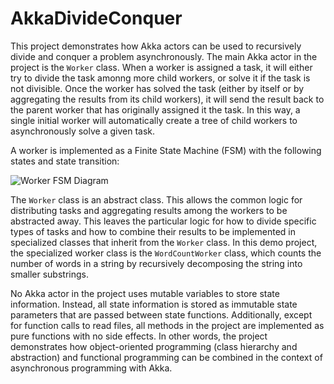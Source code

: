 # AkkaDivideConquer

This project demonstrates how Akka actors can be used to recursively divide and conquer a problem asynchronously. The main Akka actor in the project is the `Worker` class. When a worker is assigned a task, it will either try to divide the task amonng more child workers, or solve it if the task is not divisible. Once the worker has solved the task (either by itself or by aggregating the results from its child workers), it will send the result back to the parent worker that has originally assigned it the task. In this way, a single initial worker will automatically create a tree of child workers to asynchronously solve a given task.

A worker is implemented as a Finite State Machine (FSM) with the following states and state transition:

![Worker FSM Diagram](https://drive.google.com/uc?export=view&id=1BmMIUKyo5MGlHrZYvCr2-NK7koUxx1Pp)

The `Worker` class is an abstract class. This allows the common logic for distributing tasks and aggregating results among the workers to be abstracted away. This leaves the particular logic for how to divide specific types of tasks and how to combine their results to be implemented in specialized classes that inherit from the `Worker` class. In this demo project, the specialized worker class is the `WordCountWorker` class, which counts the number of words in a string by recursively decomposing the string into smaller substrings.

No Akka actor in the project uses mutable variables to store state information. Instead, all state information is stored as immutable state parameters that are passed between state functions. Additionally, except for function calls to read files, all methods in the project are implemented as pure functions with no side effects. In other words, the project demonstrates how object-oriented programming (class hierarchy and abstraction) and functional programming can be combined in the context of asynchronous programming with Akka.
